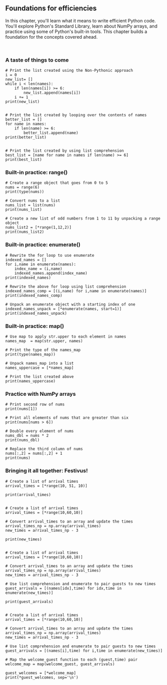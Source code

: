 ## Foundations for efficiencies

In this chapter, you'll learn what it means to write efficient Python code. You'll explore Python's Standard Library, learn about NumPy arrays, and practice using some of Python's built-in tools. This chapter builds a foundation for the concepts covered ahead.

<br>

### A taste of things to come

```
# Print the list created using the Non-Pythonic approach
i = 0
new_list= []
while i < len(names):
    if len(names[i]) >= 6:
        new_list.append(names[i])
    i += 1
print(new_list)


# Print the list created by looping over the contents of names
better_list = []
for name in names:
    if len(name) >= 6:
        better_list.append(name)
print(better_list)


# Print the list created by using list comprehension
best_list = [name for name in names if len(name) >= 6]
print(best_list)
```

### Built-in practice: range()

```
# Create a range object that goes from 0 to 5
nums = range(6)
print(type(nums))

# Convert nums to a list
nums_list = list(nums)
print(nums_list)

# Create a new list of odd numbers from 1 to 11 by unpacking a range object
nums_list2 = [*range(1,12,2)]
print(nums_list2)
```

### Built-in practice: enumerate()

```
# Rewrite the for loop to use enumerate
indexed_names = []
for i,name in enumerate(names):
    index_name = (i,name)
    indexed_names.append(index_name) 
print(indexed_names)

# Rewrite the above for loop using list comprehension
indexed_names_comp = [(i,name) for i,name in enumerate(names)]
print(indexed_names_comp)

# Unpack an enumerate object with a starting index of one
indexed_names_unpack = [*enumerate(names, start=1)]
print(indexed_names_unpack)
```

### Built-in practice: map()

```
# Use map to apply str.upper to each element in names
names_map  = map(str.upper, names)

# Print the type of the names_map
print(type(names_map))

# Unpack names_map into a list
names_uppercase = [*names_map]

# Print the list created above
print(names_uppercase)
```

### Practice with NumPy arrays

```
# Print second row of nums
print(nums[1])

# Print all elements of nums that are greater than six
print(nums[nums > 6])

# Double every element of nums
nums_dbl = nums * 2
print(nums_dbl)

# Replace the third column of nums
nums[:,2] = nums[:,2] + 1
print(nums)
```

### Bringing it all together: Festivus!

```
# Create a list of arrival times
arrival_times = [*range(10, 51, 10)]

print(arrival_times)


# Create a list of arrival times
arrival_times = [*range(10,60,10)]

# Convert arrival_times to an array and update the times
arrival_times_np = np.array(arrival_times)
new_times = arrival_times_np - 3

print(new_times)


# Create a list of arrival times
arrival_times = [*range(10,60,10)]

# Convert arrival_times to an array and update the times
arrival_times_np = np.array(arrival_times)
new_times = arrival_times_np - 3

# Use list comprehension and enumerate to pair guests to new times
guest_arrivals = [(names[idx],time) for idx,time in enumerate(new_times)]

print(guest_arrivals)


# Create a list of arrival times
arrival_times = [*range(10,60,10)]

# Convert arrival_times to an array and update the times
arrival_times_np = np.array(arrival_times)
new_times = arrival_times_np - 3

# Use list comprehension and enumerate to pair guests to new times
guest_arrivals = [(names[i],time) for i,time in enumerate(new_times)]

# Map the welcome_guest function to each (guest,time) pair
welcome_map = map(welcome_guest, guest_arrivals)

guest_welcomes = [*welcome_map]
print(*guest_welcomes, sep='\n')
```